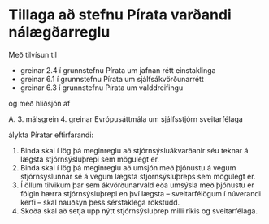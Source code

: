 # Tillaga að stefnu Pírata varðandi nálægðarreglu

Með tilvísun til

- greinar 2.4 í grunnstefnu Pírata um jafnan rétt einstaklinga
- greinar 6.1 í grunnstefnu Pírata um sjálfsákvörðunarrétt
- greinar 6.3 í grunnstefnu Pírata um valddreifingu

og með hliðsjón af

A. 3. málsgrein 4. greinar Evrópusáttmála um sjálfsstjórn sveitarfélaga

álykta Píratar eftirfarandi:

1. Binda skal í lög þá meginreglu að stjórnsýsluákvarðanir séu teknar á lægsta
   stjórnsýsluþrepi sem mögulegt er.
2. Binda skal í lög þá meginreglu að umsjón með þjónustu á vegum stjórnsýslunnar
   sé á vegum lægsta stjórnsýsluþreps sem mögulegt er.
3. Í öllum tilvikum þar sem ákvörðunarvald eða umsýsla með þjónustu er fólgin
   hærra stjórnsýsluþrepi en því lægsta – sveitarfélögum í núverandi kerfi –
   skal nauðsyn þess sérstaklega rökstudd.
4. Skoða skal að setja upp nýtt stjórnsýsluþrep milli ríkis og sveitarfélaga.
